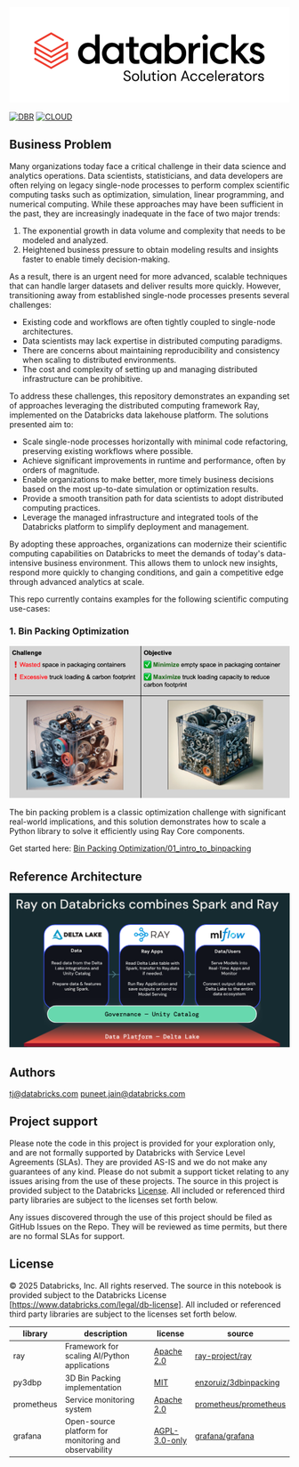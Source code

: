 <img src=https://raw.githubusercontent.com/databricks-industry-solutions/.github/main/profile/solacc_logo.png width="600px">

[![DBR](https://img.shields.io/badge/DBR-15.3_ML+-red?logo=databricks&style=for-the-badge)](https://docs.databricks.com/release-notes/runtime/CHANGE_ME.html)
[![CLOUD](https://img.shields.io/badge/CLOUD-ALL-blue?logo=googlecloud&style=for-the-badge)](https://databricks.com/try-databricks)

## Business Problem
Many organizations today face a critical challenge in their data science and analytics operations. Data scientists, statisticians, and data developers are often relying on legacy single-node processes to perform complex scientific computing tasks such as optimization, simulation, linear programming, and numerical computing. While these approaches may have been sufficient in the past, they are increasingly inadequate in the face of two major trends:

1. The exponential growth in data volume and complexity that needs to be modeled and analyzed.
2. Heightened business pressure to obtain modeling results and insights faster to enable timely decision-making.

As a result, there is an urgent need for more advanced, scalable techniques that can handle larger datasets and deliver results more quickly. However, transitioning away from established single-node processes presents several challenges:
* Existing code and workflows are often tightly coupled to single-node architectures.
* Data scientists may lack expertise in distributed computing paradigms.
* There are concerns about maintaining reproducibility and consistency when scaling to distributed environments.
* The cost and complexity of setting up and managing distributed infrastructure can be prohibitive.

To address these challenges, this repository demonstrates an expanding set of approaches leveraging the distributed computing framework Ray, implemented on the Databricks data lakehouse platform. The solutions presented aim to:
* Scale single-node processes horizontally with minimal code refactoring, preserving existing workflows where possible.
* Achieve significant improvements in runtime and performance, often by orders of magnitude.
* Enable organizations to make better, more timely business decisions based on the most up-to-date simulation or optimization results.
* Provide a smooth transition path for data scientists to adopt distributed computing practices.
* Leverage the managed infrastructure and integrated tools of the Databricks platform to simplify deployment and management.

By adopting these approaches, organizations can modernize their scientific computing capabilities on Databricks to meet the demands of today's data-intensive business environment. This allows them to unlock new insights, respond more quickly to changing conditions, and gain a competitive edge through advanced analytics at scale.

This repo currently contains examples for the following scientific computing use-cases:

### 1. Bin Packing Optimization

![Bin packing objective](./images/binpack_objective.png)

The bin packing problem is a classic optimization challenge with significant real-world implications, and this solution demonstrates how to scale a Python library to solve it efficiently using Ray Core components.

Get started here: [Bin Packing Optimization/01_intro_to_binpacking](Bin_Packing_Optimization/01_intro_to_binpacking.py)

## Reference Architecture
![Ray on Databricks Stack](./images/ray_databricks_stack.png)
<!-- ![Ray on Databricks Stack](./images/ray_databricks_flow.png) -->

## Authors
<tj@databricks.com>
<puneet.jain@databricks.com>

## Project support 

Please note the code in this project is provided for your exploration only, and are not formally supported by Databricks with Service Level Agreements (SLAs). They are provided AS-IS and we do not make any guarantees of any kind. Please do not submit a support ticket relating to any issues arising from the use of these projects. The source in this project is provided subject to the Databricks [License](./LICENSE.md). All included or referenced third party libraries are subject to the licenses set forth below.

Any issues discovered through the use of this project should be filed as GitHub Issues on the Repo. They will be reviewed as time permits, but there are no formal SLAs for support. 

## License

&copy; 2025 Databricks, Inc. All rights reserved. The source in this notebook is provided subject to the Databricks License [https://www.databricks.com/legal/db-license].  All included or referenced third party libraries are subject to the licenses set forth below.

| library                                | description             | license    | source                                              |
|----------------------------------------|-------------------------|------------|-----------------------------------------------------|
|ray|Framework for scaling AI/Python applications|[Apache 2.0](https://github.com/ray-project/ray/blob/master/LICENSE)|[ray-project/ray](https://github.com/ray-project/ray)|
|py3dbp|3D Bin Packing implementation|[MIT](https://github.com/enzoruiz/3dbinpacking/blob/master/LICENSE)|[enzoruiz/3dbinpacking](https://github.com/enzoruiz/3dbinpacking)|
|prometheus|Service monitoring system|[Apache 2.0](https://github.com/prometheus/prometheus/blob/main/LICENSE)|[prometheus/prometheus](https://github.com/prometheus/prometheus)|
|grafana|Open-source platform for monitoring and observability|[AGPL-3.0-only](https://github.com/grafana/grafana/blob/main/LICENSE)|[grafana/grafana](https://github.com/grafana/grafana/tree/main)|
